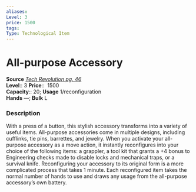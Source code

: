 ```yaml
---
aliases: 
Level: 3
price: 1500
tags: 
Type: Technological Item
---
```


# All-purpose Accessory

**Source** [_Tech Revolution pg. 46_](https://paizo.com/products/btq026mr/discuss?Starfinder-Tech-Revolution)  
**Level**:: 3
**Price**::  1500  
**Capacity**:: 20; **Usage** 1/reconfiguration  
**Hands** —; **Bulk** L

### Description

With a press of a button, this stylish accessory transforms into a variety of useful items. All-purpose accessories come in multiple designs, including cufflinks, tie pins, barrettes, and jewelry. When you activate your all-purpose accessory as a move action, it instantly reconfigures into your choice of the following items: a grappler, a tool kit that grants a +4 bonus to Engineering checks made to disable locks and mechanical traps, or a survival knife. Reconfiguring your accessory to its original form is a more complicated process that takes 1 minute. Each reconfigured item takes the normal number of hands to use and draws any usage from the all-purpose accessory’s own battery.

